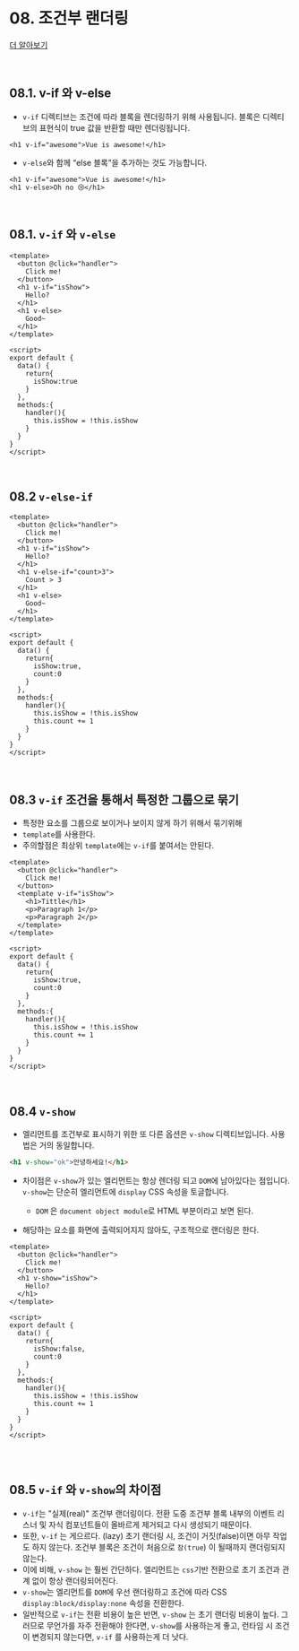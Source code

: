 # 08. 조건부 랜더링

[더 알아보기](https://kr.vuejs.org/v2/guide/conditional.html)

<br/>

## 08.1. v-if 와 v-else

- `v-if` 디렉티브는 조건에 따라 블록을 렌더링하기 위해 사용됩니다. 블록은 디렉티브의 표현식이 true 값을 반환할 때만 렌더링됩니다.

```vue
<h1 v-if="awesome">Vue is awesome!</h1>
```

- `v-else`와 함께 “else 블록”을 추가하는 것도 가능합니다.

```vue
<h1 v-if="awesome">Vue is awesome!</h1>
<h1 v-else>Oh no 😢</h1>
```

<br/>

## 08.1. `v-if` 와 `v-else`

```vue
<template>
  <button @click="handler">
    Click me!  
  </button> 
  <h1 v-if="isShow">
    Hello?
  </h1>
  <h1 v-else>
    Good~
  </h1>
</template>

<script>
export default {
  data() {
    return{
      isShow:true
    }
  },
  methods:{
    handler(){
      this.isShow = !this.isShow
    }
  }
}
</script>

```

<br/>

## 08.2 `v-else-if`

```vue
<template>
  <button @click="handler">
    Click me!  
  </button> 
  <h1 v-if="isShow">
    Hello?
  </h1>
  <h1 v-else-if="count>3">
    Count > 3
  </h1>
  <h1 v-else>
    Good~
  </h1>
</template>

<script>
export default {
  data() {
    return{
      isShow:true,
      count:0
    }
  },
  methods:{
    handler(){
      this.isShow = !this.isShow
      this.count += 1
    }
  }
}
</script>
```

<br/>

## 08.3 `v-if` 조건을 통해서 특정한 그룹으로 묶기

- 특정한 요소를 그룹으로 보이거나 보이지 않게 하기 위해서 묶기위해
- `template`를 사용한다.
- 주의할점은 최상위 `template`에는 `v-if`를 붙여서는 안된다.

```vue
<template>
  <button @click="handler">
    Click me!  
  </button>
  <template v-if="isShow">
    <h1>Tittle</h1>
    <p>Paragraph 1</p>
    <p>Paragraph 2</p>
  </template>
</template>

<script>
export default {
  data() {
    return{
      isShow:true,
      count:0
    }
  },
  methods:{
    handler(){
      this.isShow = !this.isShow
      this.count += 1
    }
  }
}
</script>

```

<br/>

## 08.4 `v-show`

- 엘리먼트를 조건부로 표시하기 위한 또 다른 옵션은 `v-show` 디렉티브입니다. 사용법은 거의 동일합니다.

```html
<h1 v-show="ok">안녕하세요!</h1>
```

- 차이점은 `v-show`가 있는 엘리먼트는 항상 렌더링 되고 `DOM`에 남아있다는 점입니다. `v-show`는 단순히 엘리먼트에 `display` CSS 속성을 토글합니다.
  - `DOM` 은 `document object module`로 HTML 부분이라고 보면 된다.

- 해당하는 요소를 화면에 출력되어지지 않아도, 구조적으로 랜더링은 한다. 

```vue
<template>
  <button @click="handler">
    Click me!  
  </button>
  <h1 v-show="isShow">
    Hello?
  </h1>
</template>

<script>
export default {
  data() {
    return{
      isShow:false,
      count:0
    }
  },
  methods:{
    handler(){
      this.isShow = !this.isShow
      this.count += 1
    }
  }
}
</script>


```

<br/>

## 08.5 `v-if` 와 `v-show`의 차이점

- `v-if`는 "실제(real)" 조건부 랜더링이다. 전환 도중 조건부 블록 내부의 이벤트 리스너 및 자식 컴포넌트들이 올바르게 제거되고 다시 생성되기 때문이다.
- 또한, `v-if` 는 게으르다. (lazy) 초기 랜더링 시, 조건이 거짓(false)이면 아무 작업도 하지 않는다. 조건부 블록은 조건이 처음으로 `참(true`) 이 될때까지 랜더링되지 않는다.
- 이에 비해, `v-show` 는 훨씬 간단하다. 엘리먼트는 `css`기반 전환으로 초기 조건과 관계 없이 항상 랜더링되어진다.
- `v-show`는 엘리먼트를 `DOM`에 우선 랜더링하고 조건에 따라 CSS `display:block/display:none` 속성을 전환한다.
- 일반적으로 `v-if`는 전환 비용이 높은 반면, `v-show` 는 초기 랜더링 비용이 높다. 그러므로 무언가를 자주 전환해야 한다면, `v-show`를 사용하는게 좋고, 런타임 시 조건이 변경되지 않는다면, `v-if` 를 사용하는게 더 낫다.




